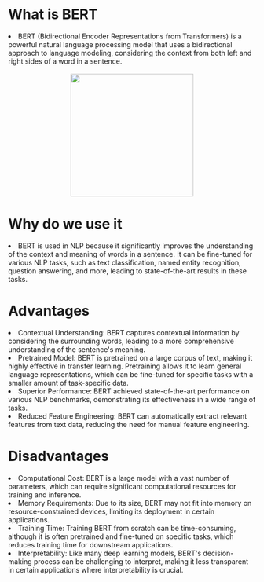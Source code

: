 <h1>What is BERT</h1>

<lu>
	<li>BERT (Bidirectional Encoder Representations from Transformers) is a powerful natural language processing model that uses a bidirectional approach to language modeling, considering the context from both left and right sides of a word in a sentence.</li>
</lu><br>
<div align="center">
	<img src="https://raw.githubusercontent.com/jessevig/bertviz/master/images/head-view.gif"  weight = 250  height = 250/>
</div>
<h1>Why do we use it</h1>
<lu>
	<li>BERT is used in NLP because it significantly improves the understanding of the context and meaning of words in a sentence. It can be fine-tuned for various NLP tasks, such as text classification, named entity recognition, question answering, and more, leading to state-of-the-art results in these tasks.</li>
</lu>


<h1>Advantages</h1>
<lu>
	<li>Contextual Understanding: BERT captures contextual information by considering the surrounding words, leading to a more comprehensive understanding of the sentence's meaning.</li>
	<li>Pretrained Model: BERT is pretrained on a large corpus of text, making it highly effective in transfer learning. Pretraining allows it to learn general language representations, which can be fine-tuned for specific tasks with a smaller amount of task-specific data.</li>
	<li>Superior Performance: BERT achieved state-of-the-art performance on various NLP benchmarks, demonstrating its effectiveness in a wide range of tasks.</li>
	<li>Reduced Feature Engineering: BERT can automatically extract relevant features from text data, reducing the need for manual feature engineering.</li>
</lu>

<h1>Disadvantages</h1>

<lu>
	<li>Computational Cost: BERT is a large model with a vast number of parameters, which can require significant computational resources for training and inference.</li>
	<li>Memory Requirements: Due to its size, BERT may not fit into memory on resource-constrained devices, limiting its deployment in certain applications.</li>
	<li>Training Time: Training BERT from scratch can be time-consuming, although it is often pretrained and fine-tuned on specific tasks, which reduces training time for downstream applications.</li>
	<li>Interpretability: Like many deep learning models, BERT's decision-making process can be challenging to interpret, making it less transparent in certain applications where interpretability is crucial.</li>
</lu>
